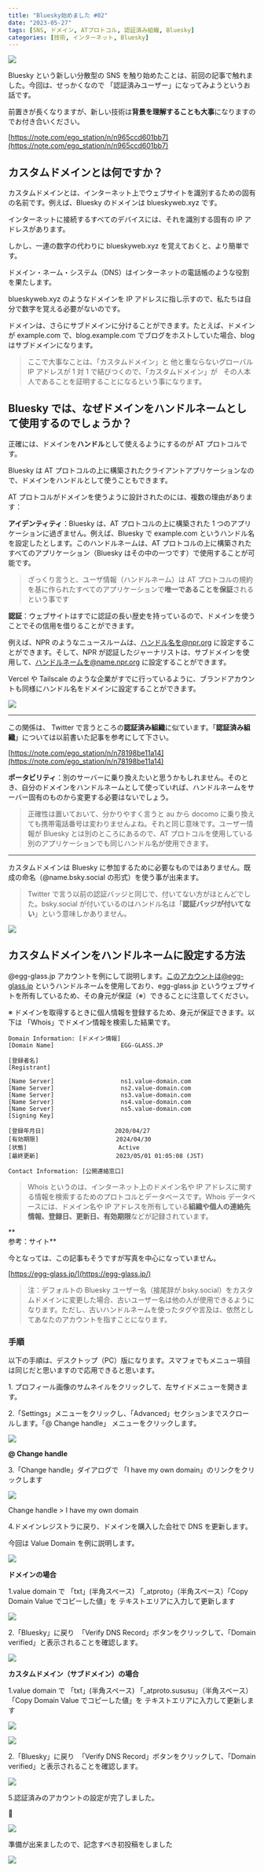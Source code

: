 ```yaml
---
title: "Bluesky始めました #02"
date: "2023-05-27"
tags: [SNS, ドメイン, ATプロトコル, 認証済み組織, Bluesky]
categories: [技術, インターネット, Bluesky]
---
```


![](https://assets.st-note.com/production/uploads/images/106588485/rectangle_large_type_2_a8c45b0e20f7b9106ca1acf5e6f4b34b.png?width=800)

Bluesky という新しい分散型の SNS を触り始めたことは、前回の記事で触れました。今回は、せっかくなので 「認証済みユーザー」になってみようというお話です。

前置きが長くなりますが、新しい技術は**背景を理解することも大事**になりますのでお付き合いください。

[https://note.com/ego_station/n/n965ccd601bb7](https://note.com/ego_station/n/n965ccd601bb7)

## カスタムドメインとは何ですか？

カスタムドメインとは、インターネット上でウェブサイトを識別するための固有の名前です。例えば、Bluesky のドメインは blueskyweb.xyz です。

インターネットに接続するすべてのデバイスには、それを識別する固有の IP アドレスがあります。

しかし、一連の数字の代わりに blueskyweb.xyz を覚えておくと、より簡単です。

ドメイン・ネーム・システム（DNS）はインターネットの電話帳のような役割を果たします。

blueskyweb.xyz のようなドメインを IP アドレスに指し示すので、私たちは自分で数字を覚える必要がないのです。

ドメインは、さらにサブドメインに分けることができます。たとえば、ドメインが example.com で、blog.example.com でブログをホストしていた場合、blog はサブドメインになります。

> ここで大事なことは、「カスタムドメイン」と 他と重ならないグローバル IP アドレスが 1 対 1 で結びつくので、「カスタムドメイン」が   その人本人であることを証明することになるという事になります。

## Bluesky では、なぜドメインをハンドルネームとして使用するのでしょうか？

正確には、ドメインを**ハンドル**として使えるようにするのが AT プロトコルです。

Bluesky は AT プロトコルの上に構築されたクライアントアプリケーションなので、ドメインをハンドルとして使うこともできます。

AT プロトコルがドメインを使うように設計されたのには、複数の理由があります：

**アイデンティティ**：Bluesky は、AT プロトコルの上に構築された 1 つのアプリケーションに過ぎません。例えば、Bluesky で example.com というハンドル名を設定したとします。このハンドルネームは、AT プロトコルの上に構築されたすべてのアプリケーション（Bluesky はその中の一つです）で使用することが可能です。

> ざっくり言うと、ユーザ情報（ハンドルネーム）は AT プロトコルの規約を基に作られたすべてのアプリケーションで**唯一であることを保証**されるという事です

**認証**：ウェブサイトはすでに認証の長い歴史を持っているので、ドメインを使うことでその信用を借りることができます。

例えば、NPR のようなニュースルームは、ハンドル名を@npr.org に設定することができます。そして、NPR が認証したジャーナリストは、サブドメインを使用して、ハンドルネームを@name.npr.org に設定することができます。

Vercel や Tailscale のような企業がすでに行っているように、ブランドアカウントも同様にハンドル名をドメインに設定することができます。

![](https://assets.st-note.com/img/1685142387242-D52PAZUMWl.png)

---

この関係は、 Twitter で言うところの**認証済み組織**に似ています。「**認証済み組織**」については以前書いた記事を参考にして下さい。

[https://note.com/ego_station/n/n78198be11a14](https://note.com/ego_station/n/n78198be11a14)

**ポータビリティ**：別のサーバーに乗り換えたいと思うかもしれません。そのとき、自分のドメインをハンドルネームとして使っていれば、ハンドルネームをサーバー固有のものから変更する必要はないでしょう。

> 正確性は置いておいて、分かりやすく言うと au から docomo に乗り換えても携帯電話番号は変わりませんよね。それと同じ意味です。ユーザー情報が Bluesky とは別のところにあるので、AT プロトコルを使用している別のアプリケーションでも同じハンドル名が使用できます。

---

カスタムドメインは Bluesky に参加するために必要なものではありません。既成の命名（@name.bsky.social の形式）を使う事が出来ます。

> Twitter で言う以前の認証バッジと同じで、付いてない方がほとんどでした。bsky.social が付いているのはハンドル名は「**認証バッジが付いてない**」という意味しかありません。

![](https://assets.st-note.com/img/1685058392772-XmvJYwuAdf.png)

## カスタムドメインをハンドルネームに設定する方法

@egg-glass.jp アカウントを例にして説明します。このアカウントは@egg-glass.jp というハンドルネームを使用しており、egg-glass.jp というウェブサイトを所有しているため、その身元が保証（※）できることに注意してください。

※ ドメインを取得するときに個人情報を登録するため、身元が保証できます。以下は 「Whois」でドメイン情報を検索した結果です。

```
Domain Information: [ドメイン情報]
[Domain Name]                   EGG-GLASS.JP

[登録者名]
[Registrant]

[Name Server]                   ns1.value-domain.com
[Name Server]                   ns2.value-domain.com
[Name Server]                   ns3.value-domain.com
[Name Server]                   ns4.value-domain.com
[Name Server]                   ns5.value-domain.com
[Signing Key]

[登録年月日]                    2020/04/27
[有効期限]                      2024/04/30
[状態]                          Active
[最終更新]                      2023/05/01 01:05:08 (JST)

Contact Information: [公開連絡窓口]
```

> Whois というのは、インターネット上のドメイン名や IP アドレスに関する情報を検索するためのプロトコルとデータベースです。Whois データベースには、ドメイン名や IP アドレスを所有している**組織や個人の連絡先情報、登録日、更新日、有効期限**などが記録されています。

**  
参考：サイト**

今となっては、この記事もそうですが写真を中心になっていません。

[https://egg-glass.jp/](https://egg-glass.jp/)

> 注：デフォルトの Bluesky ユーザー名（接尾辞が.bsky.social）をカスタムドメインに変更した場合、古いユーザー名は他の人が使用できるようになります。ただし、古いハンドルネームを使ったタグや言及は、依然としてあなたのアカウントを指すことになります。

### 手順

以下の手順は、デスクトップ（PC）版になります。スマフォでもメニュー項目は同じだと思いますので応用できると思います。

1\. プロフィール画像のサムネイルをクリックして、左サイドメニューを開きます。

2.「Settings」メニューをクリックし、「Advanced」セクションまでスクロールします。「@ Change handle」 メニューをクリックします。

![](https://assets.st-note.com/img/1685060402856-58NxIH4u9T.png)

<figcaption>

**@ Change handle**

</figcaption>

3.「Change handle」ダイアログで 「I have my own domain」のリンクをクリックします

![](https://assets.st-note.com/img/1685060867034-C6K0IE02rI.png)

<figcaption>

Change handle > I have my own domain

</figcaption>

4.ドメインレジストラに戻り、ドメインを購入した会社で DNS を更新します。

今回は Value Domain を例に説明します。

![](https://assets.st-note.com/img/1685061090986-sGlNf4T6hp.png)

**ドメインの場合**

1.value domain で 「txt」(半角スペース) 「\_atproto」（半角スペース）「Copy Domain Value でコピーした値」を テキストエリアに入力して更新します

![](https://assets.st-note.com/img/1685144940795-UJmCN591N8.png)

2.「Bluesky」に戻り  「Verify DNS Record」ボタンをクリックして、「Domain verified」と表示されることを確認します。

![](https://assets.st-note.com/img/1685144340488-AmhQTQe2W2.png)

**カスタムドメイン（サブドメイン）の場合**

1.value domain で 「txt」(半角スペース) 「\_atproto.sususu」（半角スペース）「Copy Domain Value でコピーした値」を テキストエリアに入力して更新します

![](https://assets.st-note.com/img/1685145646975-jo7j5UJGb4.png)

![](https://assets.st-note.com/img/1685145446877-3HFAmcgdiY.png)

2.「Bluesky」に戻り  「Verify DNS Record」ボタンをクリックして、「Domain verified」と表示されることを確認します。

![](https://assets.st-note.com/img/1685145742067-Hxj0qqNSzo.png)

5.認証済みのアカウントの設定が完了しました。

👏

![](https://assets.st-note.com/img/1685145813687-OUHjFxkiwH.png)

準備が出来ましたので、記念すべき初投稿をしました

![](https://assets.st-note.com/img/1685146848652-h0xRQDMdoa.png)
